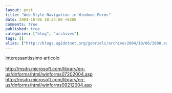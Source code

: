 ```yaml
---
layout: post
title: "Web-Style Navigation in Windows Forms"
date: 2004-10-06 10:24:00 +0200
comments: true
published: true
categories: ["blog", "archives"]
tags: []
alias: ["http://blogs.ugidotnet.org/gabrielc/archive/2004/10/06/3808.aspx"]
---
```


<!-- more -->

<div xmlns="http://www.w3.org/1999/xhtml">Interessantissimo articolo</div>
<div xmlns="http://www.w3.org/1999/xhtml"> </div>
<div xmlns="http://www.w3.org/1999/xhtml"><a href="http://msdn.microsoft.com/library/en-us/dnforms/html/winforms07202004.asp">http://msdn.microsoft.com/library/en-us/dnforms/html/winforms07202004.asp</a></div>
<div xmlns="http://www.w3.org/1999/xhtml"><a href="http://msdn.microsoft.com/library/en-us/dnforms/html/winforms09212004.asp">http://msdn.microsoft.com/library/en-us/dnforms/html/winforms09212004.asp</a></div>
<div xmlns="http://www.w3.org/1999/xhtml"> </div>
